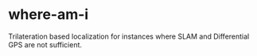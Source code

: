 # where-am-i
Trilateration based localization for instances where SLAM and Differential GPS are not sufficient.
